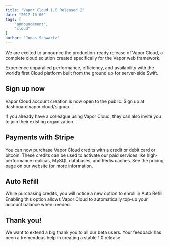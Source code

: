 ```yaml
---
title: "Vapor Cloud 1.0 Released 🎉"
date: "2017-10-06"
tags: [
    "announcement",
    "cloud"
]
author: "Jonas Schwartz"
---
```


We are excited to announce the production-ready release of Vapor Cloud, a complete cloud solution created specifically for the Vapor web framework.

Experience unparalled performance, efficiency, and availability with the world’s first Cloud platform built from the ground up for server-side Swift.

## Sign up now

Vapor Cloud account creation is now open to the public. Sign up at dashboard.vapor.cloud/signup.

If you already have a colleague using Vapor Cloud, they can also invite you to join their existing organization.

## Payments with Stripe

You can now purchase Vapor Cloud credits with a credit or debit card or bitcoin. These credits can be used to activate our paid services like high-performance replicas, MySQL databases, and Redis caches. See the pricing page on our website for more information.

## Auto Refill

While purchasing credits, you will notice a new option to enroll in Auto Refill. Enabling this option allows Vapor Cloud to automatically top-up your account balance when needed.

## Thank you!

We want to extend a big thank you to all our beta users. Your feedback has been a tremendous help in creating a stable 1.0 release.
